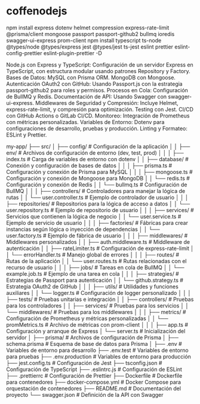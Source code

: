 # coffenodejs

npm install express dotenv helmet compression express-rate-limit @prisma/client mongoose passport passport-github2 bullmq ioredis swagger-ui-express prom-client
npm install typescript ts-node @types/node @types/express jest @types/jest ts-jest eslint prettier eslint-config-prettier eslint-plugin-prettier -D

Node.js con Express y TypeScript: Configuración de un servidor Express en TypeScript, con estructura modular usando patrones Repository y Factory.
Bases de Datos:
MySQL con Prisma ORM.
MongoDB con Mongoose.
Autenticación OAuth2 con GitHub: Usando Passport.js con la estrategia passport-github2 para roles y permisos.
Procesos en Cola: Configuración de BullMQ y Redis.
Documentación de API: Usando Swagger con swagger-ui-express.
Middlewares de Seguridad y Compresión: Incluye Helmet, express-rate-limit, y compresión para optimización.
Testing con Jest.
CI/CD con GitHub Actions o GitLab CI/CD.
Monitoreo: Integración de Prometheus con métricas personalizadas.
Variables de Entorno: Dotenv para configuraciones de desarrollo, pruebas y producción.
Linting y Formateo: ESLint y Prettier.

my-app/
├── src/
│   ├── config/                 # Configuración de la aplicación
│   │   ├── env/                # Archivos de configuración de entorno (dev, test, prod)
│   │   │   ├── index.ts        # Carga de variables de entorno con dotenv
│   │   ├── database/           # Conexión y configuración de bases de datos
│   │   │   ├── prisma.ts       # Configuración y conexión de Prisma para MySQL
│   │   │   ├── mongoose.ts     # Configuración y conexión de Mongoose para MongoDB
│   │   └── redis.ts            # Configuración y conexión de Redis
│   │   └── bullmq.ts           # Configuración de BullMQ
│   │
│   ├── controllers/            # Controladores para manejar la lógica de rutas
│   │   └── user.controller.ts  # Ejemplo de controlador de usuario
│   │
│   ├── repositories/           # Repositorios para la lógica de acceso a datos
│   │   └── user.repository.ts  # Ejemplo de repositorio de usuario
│   │
│   ├── services/               # Servicios que contienen la lógica de negocio
│   │   └── user.service.ts     # Ejemplo de servicio de usuario
│   │
│   ├── factories/              # Fábricas para crear instancias según lógica o inyección de dependencias
│   │   └── user.factory.ts     # Ejemplo de fábrica de usuario
│   │
│   ├── middlewares/            # Middlewares personalizados
│   │   ├── auth.middleware.ts  # Middleware de autenticación
│   │   ├── rateLimiter.ts      # Configuración de express-rate-limit
│   │   └── errorHandler.ts     # Manejo global de errores
│   │
│   ├── routes/                 # Rutas de la aplicación
│   │   └── user.routes.ts      # Rutas relacionadas con el recurso de usuario
│   │
│   ├── jobs/                   # Tareas en cola de BullMQ
│   │   └── example.job.ts      # Ejemplo de una tarea en cola
│   │
│   ├── strategies/             # Estrategias de Passport para autenticación
│   │   └── github.strategy.ts  # Estrategia OAuth2 de GitHub
│   │
│   ├── utils/                  # Utilidades y funciones auxiliares
│   │   └── logger.ts           # Configuración de logger personalizado
│   │
│   ├── tests/                  # Pruebas unitarias e integración
│   │   ├── controllers/        # Pruebas para los controladores
│   │   ├── services/           # Pruebas para los servicios
│   │   └── middlewares/        # Pruebas para los middlewares
│   │
│   ├── metrics/                # Configuración de Prometheus y métricas personalizadas
│   │   └── promMetrics.ts      # Archivo de métricas con prom-client
│   │
│   ├── app.ts                  # Configuración y arranque de Express
│   └── server.ts               # Inicialización del servidor
│
├── prisma/                     # Archivos de configuración de Prisma
│   ├── schema.prisma           # Esquema de base de datos para Prisma
│
├── .env                        # Variables de entorno para desarrollo
├── .env.test                   # Variables de entorno para pruebas
├── .env.production             # Variables de entorno para producción
├── jest.config.ts              # Configuración de Jest
├── tsconfig.json               # Configuración de TypeScript
├── .eslintrc.js                # Configuración de ESLint
├── .prettierrc                 # Configuración de Prettier
├── Dockerfile                  # Dockerfile para contenedores
├── docker-compose.yml          # Docker Compose para orquestación de contenedores
├── README.md                   # Documentación del proyecto
└── swagger.json                # Definición de la API con Swagger
